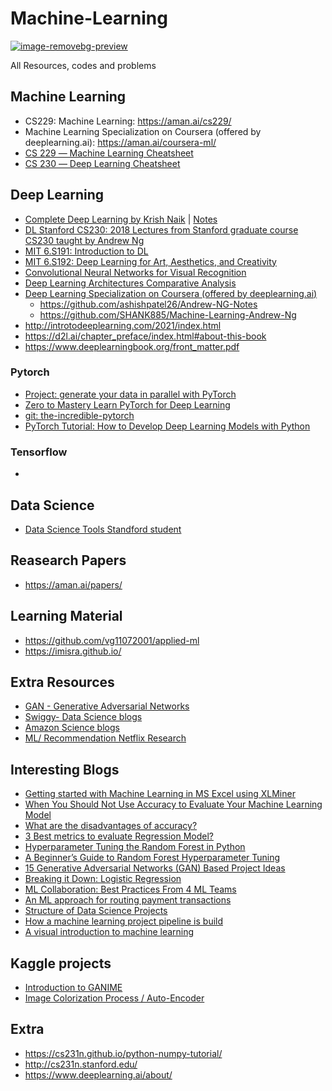 # Machine-Learning
[![image-removebg-preview](https://user-images.githubusercontent.com/67424390/207838604-7743996b-f01f-4537-9f2c-17257309d00e.png)](https://chart-studio.plotly.com/create/?fid=SolClover:53#/)

All Resources, codes and problems

 ## Machine Learning
   * CS229: Machine Learning: https://aman.ai/cs229/
   * Machine Learning Specialization on Coursera (offered by deeplearning.ai): https://aman.ai/coursera-ml/
   * [CS 229 ― Machine Learning Cheatsheet](https://stanford.edu/~shervine/teaching/cs-229/)
   * [CS 230 ― Deep Learning Cheatsheet](https://stanford.edu/~shervine/teaching/cs-230/)

 ## Deep Learning 
   * [Complete Deep Learning by Krish Naik](https://www.youtube.com/playlist?list=PLZoTAELRMXVPGU70ZGsckrMdr0FteeRUi) | [Notes](https://github.com/krishnaik06/Complete-Deep-Learning-With-Materials)
   * [DL Stanford CS230: 2018 Lectures from Stanford graduate course CS230 taught by Andrew Ng](https://www.youtube.com/playlist?list=PLoROMvodv4rOABXSygHTsbvUz4G_YQhOb)
   * [MIT 6.S191: Introduction to DL](https://www.youtube.com/playlist?list=PLtBw6njQRU-rwp5__7C0oIVt26ZgjG9NI)
   * [MIT 6.S192: Deep Learning for Art, Aesthetics, and Creativity](https://www.youtube.com/playlist?list=PLCpMvp7ftsnIbNwRnQJbDNRqO6qiN3EyH)
   * [Convolutional Neural Networks for Visual Recognition](https://www.youtube.com/playlist?list=PL3FW7Lu3i5JvHM8ljYj-zLfQRF3EO8sYv)
   * [Deep Learning Architectures Comparative Analysis](https://aman.ai/primers/ai/dl-comp/)
   * [Deep Learning Specialization on Coursera (offered by deeplearning.ai)](https://aman.ai/coursera-dl/)
      * https://github.com/ashishpatel26/Andrew-NG-Notes
      * https://github.com/SHANK885/Machine-Learning-Andrew-Ng
   * http://introtodeeplearning.com/2021/index.html
   * https://d2l.ai/chapter_preface/index.html#about-this-book
   * https://www.deeplearningbook.org/front_matter.pdf

### Pytorch
 * [Project: generate your data in parallel with PyTorch](https://stanford.edu/~shervine/blog/pytorch-how-to-generate-data-parallel)
 * [Zero to Mastery Learn PyTorch for Deep Learning](https://www.learnpytorch.io/pytorch_extra_resources/)
 * [git: the-incredible-pytorch](https://github.com/ritchieng/the-incredible-pytorch)
 * [PyTorch Tutorial: How to Develop Deep Learning Models with Python](https://machinelearningmastery.com/pytorch-tutorial-develop-deep-learning-models/)

### Tensorflow
 *
 
 ## Data Science
 * [Data Science Tools Standford student](https://www.mit.edu/~amidi/teaching/data-science-tools/)



## Reasearch Papers
* https://aman.ai/papers/

## Learning Material
* https://github.com/vg11072001/applied-ml
* https://imisra.github.io/

## Extra Resources
* [GAN - Generative Adversarial Networks](https://drive.google.com/file/d/1Gm4hNSXY03DrYDU4rh0NRlDcXo20a3pL/view)
* [Swiggy- Data Science blogs](https://bytes.swiggy.com/tagged/swiggy-data-science)
* [Amazon Science blogs](https://www.amazon.science/blog?q=&f0=0000016e-2ff1-d205-a5ef-aff9651e0000&f1=0000016e-4373-de2e-a76e-cff717cf0000&f1=0000016e-39f9-d205-a5ef-bff9944b0000&s=0&expandedFilters=Research%2520area%2CTag%2CConference%2CAuthor%2CDate%2C)
* [ML/ Recommendation Netflix Research](https://research.netflix.com/research-area/machine-learning)

## Interesting Blogs
* [Getting started with Machine Learning in MS Excel using XLMiner](https://www.analyticsvidhya.com/blog/2015/11/started-machine-learning-ms-excel-xl-miner/)
* [When You Should Not Use Accuracy to Evaluate Your Machine Learning Model](https://towardsdatascience.com/when-you-should-not-use-accuracy-to-evaluate-your-machine-learning-model-4d58f16968e6)
* [What are the disadvantages of accuracy?](https://datascience.stackexchange.com/questions/110124/what-are-the-disadvantages-of-accuracy)
* [3 Best metrics to evaluate Regression Model?](https://towardsdatascience.com/what-are-the-best-metrics-to-evaluate-your-regression-model-418ca481755b)
* [Hyperparameter Tuning the Random Forest in Python](https://towardsdatascience.com/hyperparameter-tuning-the-random-forest-in-python-using-scikit-learn-28d2aa77dd74)
* [A Beginner’s Guide to Random Forest Hyperparameter Tuning](https://www.analyticsvidhya.com/blog/2020/03/beginners-guide-random-forest-hyperparameter-tuning/)
* [15 Generative Adversarial Networks (GAN) Based Project Ideas](https://www.projectpro.io/article/generative-adversarial-networks-gan-based-projects-to-work-on/530)
* [Breaking it Down: Logistic Regression](https://towardsdatascience.com/breaking-it-down-logistic-regression-e5c3f1450bd)
* [ML Collaboration: Best Practices From 4 ML Teams](https://neptune.ai/blog/ml-collaboration-best-practices-from-ml-teams)
* [An ML approach for routing payment transactions](https://bytes.swiggy.com/an-ml-approach-for-routing-payment-transactions-5a14efb643a8)
* [Structure of Data Science Projects](https://www.linkedin.com/posts/dhananjai-singh-852351142_structure-of-data-science-project-activity-7026032488997105664-Z_Qf?utm_source=share&utm_medium=member_desktop)
* [How a machine learning project pipeline is build](https://youtu.be/0iQT5XfbadE)
* [A visual introduction to machine learning](http://www.r2d3.us/visual-intro-to-machine-learning-part-1)


## Kaggle projects
* [Introduction to GANIME](https://www.kaggle.com/code/mrigendraagrawal/introduction-to-ganime)
* [Image Colorization Process / Auto-Encoder](https://www.kaggle.com/code/brsdincer/image-colorization-process-auto-encoder)

## Extra
* https://cs231n.github.io/python-numpy-tutorial/
* http://cs231n.stanford.edu/
* https://www.deeplearning.ai/about/

